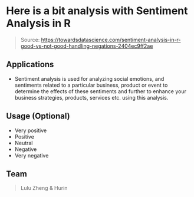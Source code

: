 # Here is a bit analysis with Sentiment Analysis in R 

> Source: https://towardsdatascience.com/sentiment-analysis-in-r-good-vs-not-good-handling-negations-2404ec9ff2ae

## Applications
- Sentiment analysis is used for analyzing social emotions, and sentiments related to a particular business, product or event to determine the effects of these sentiments and further to enhance your business strategies, products, services etc. using this analysis.

## Usage (Optional)
- Very positive
- Positive
- Neutral
- Negative
- Very negative

## Team

> Lulu Zheng & Hurin 
